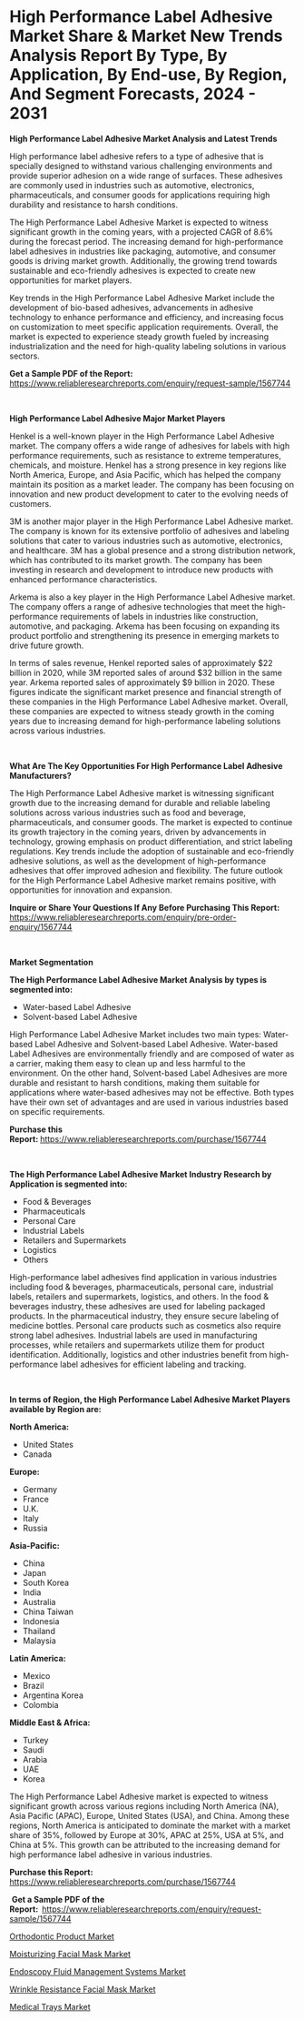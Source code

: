 <p><h1>High Performance Label Adhesive Market Share & Market New Trends Analysis Report By Type, By Application, By End-use, By Region, And Segment Forecasts, 2024 - 2031</h1></p><p><strong>High Performance Label Adhesive Market Analysis and Latest Trends</strong></p>
<p><p>High performance label adhesive refers to a type of adhesive that is specially designed to withstand various challenging environments and provide superior adhesion on a wide range of surfaces. These adhesives are commonly used in industries such as automotive, electronics, pharmaceuticals, and consumer goods for applications requiring high durability and resistance to harsh conditions.</p><p>The High Performance Label Adhesive Market is expected to witness significant growth in the coming years, with a projected CAGR of 8.6% during the forecast period. The increasing demand for high-performance label adhesives in industries like packaging, automotive, and consumer goods is driving market growth. Additionally, the growing trend towards sustainable and eco-friendly adhesives is expected to create new opportunities for market players.</p><p>Key trends in the High Performance Label Adhesive Market include the development of bio-based adhesives, advancements in adhesive technology to enhance performance and efficiency, and increasing focus on customization to meet specific application requirements. Overall, the market is expected to experience steady growth fueled by increasing industrialization and the need for high-quality labeling solutions in various sectors.</p></p>
<p><strong>Get a Sample PDF of the Report:&nbsp;</strong> <a href="https://www.reliableresearchreports.com/enquiry/request-sample/1567744">https://www.reliableresearchreports.com/enquiry/request-sample/1567744</a></p>
<p>&nbsp;</p>
<p><strong>High Performance Label Adhesive Major Market Players</strong></p>
<p><p>Henkel is a well-known player in the High Performance Label Adhesive market. The company offers a wide range of adhesives for labels with high performance requirements, such as resistance to extreme temperatures, chemicals, and moisture. Henkel has a strong presence in key regions like North America, Europe, and Asia Pacific, which has helped the company maintain its position as a market leader. The company has been focusing on innovation and new product development to cater to the evolving needs of customers.</p><p>3M is another major player in the High Performance Label Adhesive market. The company is known for its extensive portfolio of adhesives and labeling solutions that cater to various industries such as automotive, electronics, and healthcare. 3M has a global presence and a strong distribution network, which has contributed to its market growth. The company has been investing in research and development to introduce new products with enhanced performance characteristics.</p><p>Arkema is also a key player in the High Performance Label Adhesive market. The company offers a range of adhesive technologies that meet the high-performance requirements of labels in industries like construction, automotive, and packaging. Arkema has been focusing on expanding its product portfolio and strengthening its presence in emerging markets to drive future growth.</p><p>In terms of sales revenue, Henkel reported sales of approximately $22 billion in 2020, while 3M reported sales of around $32 billion in the same year. Arkema reported sales of approximately $9 billion in 2020. These figures indicate the significant market presence and financial strength of these companies in the High Performance Label Adhesive market. Overall, these companies are expected to witness steady growth in the coming years due to increasing demand for high-performance labeling solutions across various industries.</p></p>
<p>&nbsp;</p>
<p><strong>What Are The Key Opportunities For High Performance Label Adhesive Manufacturers?</strong></p>
<p><p>The High Performance Label Adhesive market is witnessing significant growth due to the increasing demand for durable and reliable labeling solutions across various industries such as food and beverage, pharmaceuticals, and consumer goods. The market is expected to continue its growth trajectory in the coming years, driven by advancements in technology, growing emphasis on product differentiation, and strict labeling regulations. Key trends include the adoption of sustainable and eco-friendly adhesive solutions, as well as the development of high-performance adhesives that offer improved adhesion and flexibility. The future outlook for the High Performance Label Adhesive market remains positive, with opportunities for innovation and expansion.</p></p>
<p><strong>Inquire or Share Your Questions If Any Before Purchasing This Report:</strong> <a href="https://www.reliableresearchreports.com/enquiry/pre-order-enquiry/1567744">https://www.reliableresearchreports.com/enquiry/pre-order-enquiry/1567744</a></p>
<p>&nbsp;</p>
<p><strong>Market Segmentation</strong></p>
<p><strong>The High Performance Label Adhesive Market Analysis by types is segmented into:</strong></p>
<p><ul><li>Water-based Label Adhesive</li><li>Solvent-based Label Adhesive</li></ul></p>
<p><p>High Performance Label Adhesive Market includes two main types: Water-based Label Adhesive and Solvent-based Label Adhesive. Water-based Label Adhesives are environmentally friendly and are composed of water as a carrier, making them easy to clean up and less harmful to the environment. On the other hand, Solvent-based Label Adhesives are more durable and resistant to harsh conditions, making them suitable for applications where water-based adhesives may not be effective. Both types have their own set of advantages and are used in various industries based on specific requirements.</p></p>
<p><strong>Purchase this Report:&nbsp;</strong><a href="https://www.reliableresearchreports.com/purchase/1567744">https://www.reliableresearchreports.com/purchase/1567744</a></p>
<p>&nbsp;</p>
<p><strong>The High Performance Label Adhesive Market Industry Research by Application is segmented into:</strong></p>
<p><ul><li>Food & Beverages</li><li>Pharmaceuticals</li><li>Personal Care</li><li>Industrial Labels</li><li>Retailers and Supermarkets</li><li>Logistics</li><li>Others</li></ul></p>
<p><p>High-performance label adhesives find application in various industries including food & beverages, pharmaceuticals, personal care, industrial labels, retailers and supermarkets, logistics, and others. In the food & beverages industry, these adhesives are used for labeling packaged products. In the pharmaceutical industry, they ensure secure labeling of medicine bottles. Personal care products such as cosmetics also require strong label adhesives. Industrial labels are used in manufacturing processes, while retailers and supermarkets utilize them for product identification. Additionally, logistics and other industries benefit from high-performance label adhesives for efficient labeling and tracking.</p></p>
<p>&nbsp;</p>
<p><strong>In terms of Region, the High Performance Label Adhesive Market Players available by Region are:</strong></p>
<p>
    <p> <strong> North America: </strong>
        <ul>
            <li>United States</li>
            <li>Canada</li>
        </ul>
        </p> 
    <p> <strong> Europe: </strong>
        <ul>
            <li>Germany</li>
            <li>France</li>
            <li>U.K.</li>
            <li>Italy</li>
            <li>Russia</li>
        </ul>
        </p> 
    <p> <strong> Asia-Pacific: </strong>
        <ul>
            <li>China</li>
            <li>Japan</li>
            <li>South Korea</li>
            <li>India</li>
            <li>Australia</li>
            <li>China Taiwan</li>
            <li>Indonesia</li>
            <li>Thailand</li>
            <li>Malaysia</li>
        </ul>
        </p> 
    <p> <strong> Latin America: </strong>
        <ul>
            <li>Mexico</li>
            <li>Brazil</li>
            <li>Argentina Korea</li>
            <li>Colombia</li>
        </ul>
        </p> 
    <p> <strong> Middle East & Africa: </strong>
        <ul>
            <li>Turkey</li>
            <li>Saudi</li>
            <li>Arabia</li>
            <li>UAE</li>
            <li>Korea</li>
        </ul>
    </p>
    </p>
<p><p>The High Performance Label Adhesive market is expected to witness significant growth across various regions including North America (NA), Asia Pacific (APAC), Europe, United States (USA), and China. Among these regions, North America is anticipated to dominate the market with a market share of 35%, followed by Europe at 30%, APAC at 25%, USA at 5%, and China at 5%. This growth can be attributed to the increasing demand for high performance label adhesive in various industries.</p></p>
<p><strong>Purchase this Report: </strong><a href="https://www.reliableresearchreports.com/purchase/1567744">https://www.reliableresearchreports.com/purchase/1567744</a></p>
<p>&nbsp;<strong>Get a Sample PDF of the Report:&nbsp;&nbsp;</strong><a href="https://www.reliableresearchreports.com/enquiry/request-sample/1567744">https://www.reliableresearchreports.com/enquiry/request-sample/1567744</a></p>
<p><strong></strong></p>
<p><p><a href="https://medium.com/@jeanklein09/orthodontic-product-market-trends-and-market-analysis-forecasted-for-period-2024-2031-ceddf6841ebe">Orthodontic Product Market</a></p><p><a href="https://github.com/mauripalmi/Market-Research-Report-List-1/blob/main/moisturizing-facial-mask-market.md">Moisturizing Facial Mask Market</a></p><p><a href="https://medium.com/@jeanklein09/endoscopy-fluid-management-systems-nbsp-market-focuses-on-market-share-size-and-projected-forecast-53b64a3fb8f8">Endoscopy Fluid Management Systems Market</a></p><p><a href="https://github.com/nicoletavirag/Market-Research-Report-List-1/blob/main/wrinkle-resistance-facial-mask-market.md">Wrinkle Resistance Facial Mask Market</a></p><p><a href="https://medium.com/@rosiekuhn_28077/analyzing-medical-trays-market-global-industry-perspective-and-forecast-2024-to-2031-691fd58443b8">Medical Trays Market</a></p></p>